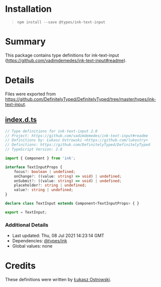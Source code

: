 # Installation
> `npm install --save @types/ink-text-input`

# Summary
This package contains type definitions for ink-text-input (https://github.com/vadimdemedes/ink-text-input#readme).

# Details
Files were exported from https://github.com/DefinitelyTyped/DefinitelyTyped/tree/master/types/ink-text-input.
## [index.d.ts](https://github.com/DefinitelyTyped/DefinitelyTyped/tree/master/types/ink-text-input/index.d.ts)
````ts
// Type definitions for ink-text-input 2.0
// Project: https://github.com/vadimdemedes/ink-text-input#readme
// Definitions by: Łukasz Ostrowski <https://github.com/lukostry>
// Definitions: https://github.com/DefinitelyTyped/DefinitelyTyped
// TypeScript Version: 2.8

import { Component } from 'ink';

interface TextInputProps {
    focus?: boolean | undefined;
    onChange?: ((value: string) => void) | undefined;
    onSubmit?: ((value: string) => void) | undefined;
    placeholder?: string | undefined;
    value?: string | undefined;
}

declare class TextInput extends Component<TextInputProps> { }

export = TextInput;

````

### Additional Details
 * Last updated: Thu, 08 Jul 2021 14:23:14 GMT
 * Dependencies: [@types/ink](https://npmjs.com/package/@types/ink)
 * Global values: none

# Credits
These definitions were written by [Łukasz Ostrowski](https://github.com/lukostry).
